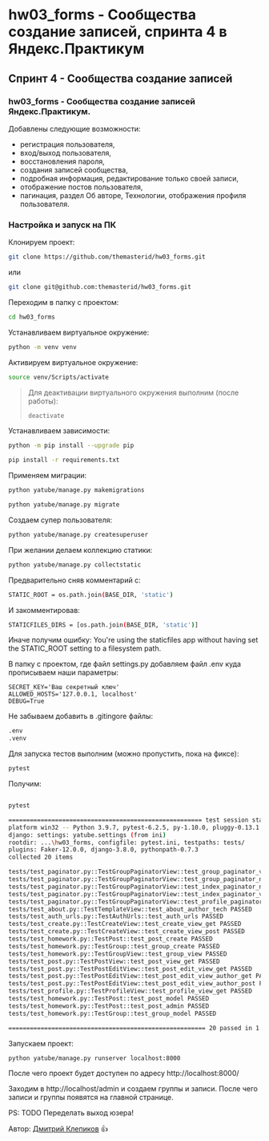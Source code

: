 # hw03_forms - Сообщества создание записей, спринта 4 в Яндекс.Практикум
## Спринт 4 - Сообщества создание записей

### hw03_forms - Сообщества создание записей Яндекс.Практикум.

Добавлены следующие возможности:
- регистрация пользователя, 
- вход/выход пользователя,
- восстановления пароля,
- создания записей сообщества,
- подробная информация, редактирование только своей записи,
- отображение постов пользователя,
- пагинация, раздел Об авторе, Технологии, отображения профиля пользователя.

### Настройка и запуск на ПК

Клонируем проект:

```bash
git clone https://github.com/themasterid/hw03_forms.git
```

или

```bash
git clone git@github.com:themasterid/hw03_forms.git
```

Переходим в папку с проектом:

```bash
cd hw03_forms
```

Устанавливаем виртуальное окружение:

```bash
python -m venv venv
```

Активируем виртуальное окружение:

```bash
source venv/Scripts/activate
```

> Для деактивации виртуального окружения выполним (после работы):
> ```bash
> deactivate
> ```

Устанавливаем зависимости:

```bash
python -m pip install --upgrade pip
```
```bash
pip install -r requirements.txt
```

Применяем миграции:

```bash
python yatube/manage.py makemigrations
```
```bash
python yatube/manage.py migrate
```

Создаем супер пользователя:

```bash
python yatube/manage.py createsuperuser
```

При желании делаем коллекцию статики:

```bash
python yatube/manage.py collectstatic
```

Предварительно сняв комментарий с:
```bash
STATIC_ROOT = os.path.join(BASE_DIR, 'static')
```

И закомментировав: 
```bash
STATICFILES_DIRS = [os.path.join(BASE_DIR, 'static')]
```

Иначе получим ошибку: You're using the staticfiles app without having set the STATIC_ROOT setting to a filesystem path.

В папку с проектом, где файл settings.py добавляем файл .env куда прописываем наши параметры:

```env
SECRET_KEY='Ваш секретный ключ'
ALLOWED_HOSTS='127.0.0.1, localhost'
DEBUG=True
```

Не забываем добавить в .gitingore файлы:

```bash
.env
.venv
```

Для запуска тестов выполним (можно пропустить, пока на фиксе):

```bash
pytest
```

Получим:

```bash

pytest

====================================================== test session starts =======================================================
platform win32 -- Python 3.9.7, pytest-6.2.5, py-1.10.0, pluggy-0.13.1 -- ...hw03_forms\venv\Scripts\python.exe
django: settings: yatube.settings (from ini)
rootdir: ...\hw03_forms, configfile: pytest.ini, testpaths: tests/
plugins: Faker-12.0.0, django-3.8.0, pythonpath-0.7.3
collected 20 items

tests/test_paginator.py::TestGroupPaginatorView::test_group_paginator_view_get PASSED                                       [  5%]
tests/test_paginator.py::TestGroupPaginatorView::test_group_paginator_not_in_context_view PASSED                            [ 10%]
tests/test_paginator.py::TestGroupPaginatorView::test_index_paginator_not_in_view_context PASSED                            [ 15%]
tests/test_paginator.py::TestGroupPaginatorView::test_index_paginator_view PASSED                                           [ 20%]
tests/test_paginator.py::TestGroupPaginatorView::test_profile_paginator_view PASSED                                         [ 25%]
tests/test_about.py::TestTemplateView::test_about_author_tech PASSED                                                        [ 30%]
tests/test_auth_urls.py::TestAuthUrls::test_auth_urls PASSED                                                                [ 35%]
tests/test_create.py::TestCreateView::test_create_view_get PASSED                                                           [ 40%]
tests/test_create.py::TestCreateView::test_create_view_post PASSED                                                          [ 45%]
tests/test_homework.py::TestPost::test_post_create PASSED                                                                   [ 50%]
tests/test_homework.py::TestGroup::test_group_create PASSED                                                                 [ 55%]
tests/test_homework.py::TestGroupView::test_group_view PASSED                                                               [ 60%]
tests/test_post.py::TestPostView::test_post_view_get PASSED                                                                 [ 65%]
tests/test_post.py::TestPostEditView::test_post_edit_view_get PASSED                                                        [ 70%]
tests/test_post.py::TestPostEditView::test_post_edit_view_author_get PASSED                                                 [ 75%]
tests/test_post.py::TestPostEditView::test_post_edit_view_author_post PASSED                                                [ 80%]
tests/test_profile.py::TestProfileView::test_profile_view_get PASSED                                                        [ 85%]
tests/test_homework.py::TestPost::test_post_model PASSED                                                                    [ 90%]
tests/test_homework.py::TestPost::test_post_admin PASSED                                                                    [ 95%]
tests/test_homework.py::TestGroup::test_group_model PASSED                                                                  [100%]

======================================================= 20 passed in 1.96s =======================================================
```

Запускаем проект:

```bash
python yatube/manage.py runserver localhost:8000
```

После чего проект будет доступен по адресу http://localhost:8000/

Заходим в http://localhost/admin и создаем группы и записи.
После чего записи и группы появятся на главной странице.

PS: TODO Переделать выход юзера!

Автор: [Дмитрий Клепиков](https://github.com/themasterid) :+1:
